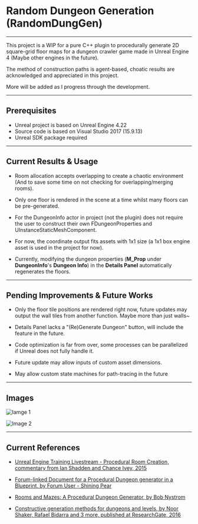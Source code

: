# Random Dungeon Generation (RandomDungGen)
____

This project is a WIP for a pure C++ plugin to procedurally generate 2D square-grid floor maps for a dungeon crawler game made in Unreal Engine 4 (Maybe other engines in the future).

The method of construction paths is agent-based, choatic results are acknowledged and appreciated in this project. 

More will be added as I progress through the development.
____

## Prerequisites

- Unreal project is based on Unreal Engine 4.22
- Source code is based on Visual Studio 2017 (15.9.13)
- Unreal SDK package required
____

## Current Results & Usage

- Room allocation accepts overlapping to create a chaotic environment (And to save some time on not checking for overlapping/merging rooms).

- Only one floor is rendered in the scene at a time whilst many floors can be pre-generated.

- For the DungeonInfo actor in project (not the plugin) does not require the user to construct their own FDungeonProperties and UInstanceStaticMeshComponent. 

- For now, the coordinate output fits assets with 1x1 size (a 1x1 box engine asset is used in the project for now).

- Currently, modifying the dungeon properties (**M_Prop** under **DungeonInfo**'s **Dungeon Info**) in the **Details Panel** automatically regenerates the floors.

____
## Pending Improvements & Future Works

- Only the floor tile positions are rendered right now, future updates may output the wall tiles from another function. Maybe more than just walls~

- Details Panel lacks a "(Re)Generate Dungeon" button, will include the feature in the future.

- Code optimization is far from over, some processes can be parallelized if Unreal does not fully handle it.

- Future update may allow inputs of custom asset dimensions.

- May allow custom state machines for path-tracing in the future
____
## Images

![Iamge 1]()

![Image 2]()

____
## Current References

- [Unreal Engine Training Livestream - Procedural Room Creation, commentary from Ian Shadden and Chance Ivey, 2015](https://www.youtube.com/watch?v=mI7eYXMJ5eI)

- [Forum-linked Document for a Procedural Dungeon generator in a Blueprint, by Forum User - Shining Pear](https://docs.google.com/document/d/1fNG02ujyfAc45we_ZICmcs8sHBnCseV8GJXWi9I6C3g/edit)

- [Rooms and Mazes: A Procedural Dungeon Generator, by Bob Nystrom](https://journal.stuffwithstuff.com/2014/12/21/rooms-and-mazes/)

- [Constructive generation methods for dungeons and levels, by Noor Shaker, Rafael Bidarra and 3 more, published at ResearchGate, 2016](https://www.researchgate.net/publication/309279824)